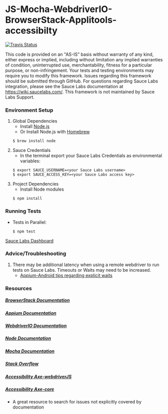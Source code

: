 # JS-Mocha-WebdriverIO-BrowserStack-Applitools-accessibilty
[![Travis Status](https://travis-ci.org/saucelabs-sample-test-frameworks/JS-Mocha-WebdriverIO-Appium-Android-Sync.svg?branch=master)](https://travis-ci.org/saucelabs-sample-test-frameworks/JS-Mocha-WebdriverIO-Appium-Android-Sync)

This code is provided on an "AS-IS” basis without warranty of any kind, either express or implied, including without limitation any implied warranties of condition, uninterrupted use, merchantability, fitness for a particular purpose, or non-infringement. Your tests and testing environments may require you to modify this framework. Issues regarding this framework should be submitted through GitHub. For questions regarding Sauce Labs integration, please see the Sauce Labs documentation at https://wiki.saucelabs.com/. This framework is not maintained by Sauce Labs Support.

### Environment Setup

1. Global Dependencies
    * Install [Node.js](https://nodejs.org/en/)
    * Or Install Node.js with [Homebrew](http://brew.sh/)
    ```
    $ brew install node
    ```
2. Sauce Credentials
    * In the terminal export your Sauce Labs Credentials as environmental variables:
    ```
    $ export SAUCE_USERNAME=<your Sauce Labs username>
	$ export SAUCE_ACCESS_KEY=<your Sauce Labs access key>
    ```
3. Project Dependencies
	* Install Node modules
	```
	$ npm install
	```

### Running Tests

* Tests in Parallel:
	```
	$ npm test
	```

[Sauce Labs Dashboard](https://saucelabs.com/beta/dashboard/)

### Advice/Troubleshooting

1. There may be additional latency when using a remote webdriver to run tests on Sauce Labs. Timeouts or Waits may need to be increased.
    * [Appium-Android tips regarding explicit waits](https://wiki.saucelabs.com/display/DOCS/Best+Practice%3A+Use+Explicit+Waits)

### Resources
##### [BrowserStack Documentation](https://www.browserstack.com/automate/webdriverio)

##### [Appium Documentation](http://appium.io/slate/en/master/)

##### [WebdriverIO Documentation](http://webdriver.io/api.html)

##### [Node Documentation](https://nodejs.org/en/docs/)

##### [Mocha Documentation](https://mochajs.org/)

##### [Stack Overflow](http://stackoverflow.com/)

##### [Accessibility Axe-webdriverJS](https://github.com/dequelabs/axe-webdriverjs)

##### [Accessibility Axe-core](https://www.youtube.com/watch?v=6gwtqYCxNwQ&feature=youtu.be)

* A great resource to search for issues not explicitly covered by documentation

